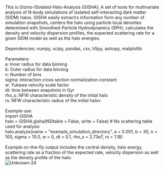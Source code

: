 This is Gizmo-ISolated-Halo-Analysis (GISHA); A set of tools for multivariate analysis of N-body simulations of isolated self-interacting dark matter (SIDM) halos.
GISHA easily extractrs information form any number of simulation snapshots, centers the halo using particle local densities determined with Smoothed-Particle Hydrodynamics (SPH),
calculates the density and velocity dispersion profiles, the expected scattering rate for a given SIDM model as well as the halo energies. <br>
<br>
Dependencies: numpy, scipy, pandas, csv, h5py, astropy, matplotlib <br>
<br>
Parameters:<br>
a: Inner radius for data binning<br>
b: Outer radius for data binning<br>
n: Number of bins<br>
sigma: interaction cross section normalization constant<br>
w: Yukawa velocity scale factor<br>
dt: time between snapshots in Gyr<br>
rho_s: NFW characteristic density of the initial halo<br>
rs: NFW characteristic radius of the initial halov<br>
<br>
Example use:<br>
import GISHA<br>
halo = GISHA.gisha(NSItable = False, write = False) # No scattering table used for analysis<br>
halo.analyze(name = "example_simulation_directory", a = 0.001, b = 30, n = 100, sigma = 10.0, w = 0, dt = 0.1, rho_s = 2.73e7, rs = 1.18)<br>
<br>
Example on-the-fly output includes the central density, halo energy, scattering rate as a fraction of the expected rate, velocity dispersion as well as the density profile of the halo:<br>
![Unknown-24](https://github.com/ipalubski/ISOHA/assets/46392921/6e4b5d36-104f-4f5e-a83e-0f4f8f081710)
